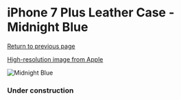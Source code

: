 # iPhone 7 Plus Leather Case - Midnight Blue

[Return to previous page](/iphone_7)

[High-resolution image from Apple](https://store.storeimages.cdn-apple.com/8756/as-images.apple.com/is/MMYG2?wid=4500&hei=4500&fmt=png)

<div style="width: 384px"><img src="/everysource/MMYG2.png" alt="Midnight Blue"></div>

### Under construction
